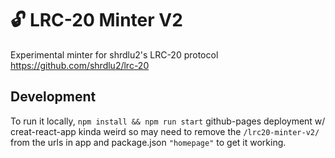 # 🔓 LRC-20 Minter V2

Experimental minter for shrdlu2's LRC-20 protocol https://github.com/shrdlu2/lrc-20

## Development

To run it locally, `npm install && npm run start`
github-pages deployment w/ creat-react-app kinda weird so may need to remove the `/lrc20-minter-v2/` from the urls in app and package.json `"homepage"` to get it working.